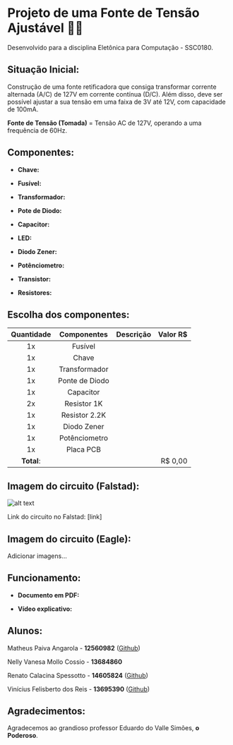 # Projeto de uma Fonte de Tensão Ajustável 🔋🔌
Desenvolvido para a disciplina Eletônica para Computação - SSC0180.

## Situação Inicial:

   Construção de uma fonte retificadora que consiga transformar corrente alternada (A/C) de 127V em corrente contínua (D/C). Além disso, deve ser possível ajustar a sua tensão em uma faixa de 3V até 12V, com capacidade de 100mA. 

**Fonte de Tensão (Tomada)** = Tensão AC de 127V, operando a uma frequência de 60Hz. 

## Componentes:

- **Chave:** 

- **Fusível:** 

- **Transformador:**

- **Pote de Diodo:**

- **Capacitor:**

- **LED:**

- **Diodo Zener:**

- **Potênciometro:**

- **Transistor:**

- **Resistores:**

## Escolha dos componentes:
| Quantidade    | Componentes   | Descrição | Valor R$  |
| :-------------: |:-------------:| :-------------: |---------:|
| 1x | Fusível| | |
| 1x | Chave | | |
| 1x | Transformador | | |
| 1x | Ponte de Diodo | | |
| 1x | Capacitor | | |
| 2x | Resistor 1K ||
| 1x | Resistor 2.2K ||
| 1x | Diodo Zener ||
| 1x | Potênciometro ||
| 1x | Placa PCB ||
| **Total**:     |               | | R$ 0,00 |

## Imagem do circuito (Falstad):

![alt text]([https://github.com/adam-p/markdown-here/raw/master/src/common/images/icon48.png](https://github.com/MatheusPaivaa/Projeto-Eletronica-USP/blob/main/Screenshot_1.png) "Imagem falstad")

Link do circuito no Falstad: [link]

## Imagem do circuito (Eagle):
Adicionar imagens...

## Funcionamento:

- **Documento em PDF:**

- **Vídeo explicativo:**

## Alunos:
Matheus Paiva Angarola - **12560982** ([Github](https://github.com/MatheusPaivaa))

Nelly Vanesa Mollo Cossio -  **13684860**

Renato Calacina Spessotto - **14605824** ([Github](https://github.com/renatocspessotto))

Vinícius Felisberto dos Reis - **13695390** ([Github](https://github.com/viniciusfreiss))

## Agradecimentos:
Agradecemos ao grandioso professor Eduardo do Valle Simões, **o Poderoso**.
